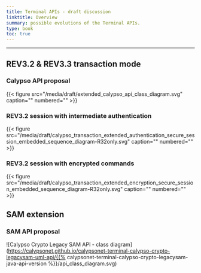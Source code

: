 ```yaml
---
title: Terminal APIs - draft discussion
linktitle: Overview
summary: possible evolutions of the Terminal APIs.
type: book
toc: true
---
```


---
## REV3.2 & REV3.3 transaction mode

### Calypso API proposal
{{< figure src="/media/draft/extended_calypso_api_class_diagram.svg" caption="" numbered="" >}}

### REV3.2 session with intermediate authentication
{{< figure src="/media/draft/calypso_transaction_extended_authentication_secure_session_embedded_sequence_diagram-R32only.svg" caption="" numbered="" >}}

### REV3.2 session with encrypted commands
{{< figure src="/media/draft/calypso_transaction_extended_encryption_secure_session_embedded_sequence_diagram-R32only.svg" caption="" numbered="" >}}

## SAM extension

### SAM API proposal
![Calypso Crypto Legacy SAM API - class diagram](https://calypsonet.github.io/calypsonet-terminal-calypso-crypto-legacysam-uml-api/{{% calypsonet-terminal-calypso-crypto-legacysam-java-api-version %}}/api_class_diagram.svg)





